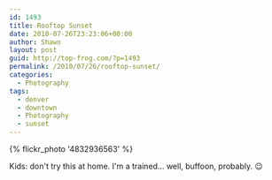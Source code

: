 ```yaml
---
id: 1493
title: Rooftop Sunset
date: 2010-07-26T23:23:06+00:00
author: Shawn
layout: post
guid: http://top-frog.com/?p=1493
permalink: /2010/07/26/rooftop-sunset/
categories:
  - Photography
tags:
  - denver
  - downtown
  - Photography
  - sunset
---
```

{% flickr_photo '4832936563' %}

Kids: don't try this at home. I'm a trained&hellip; well, buffoon, probably. 😉